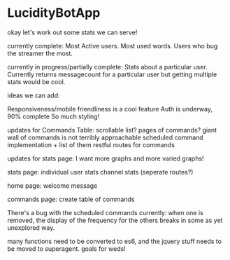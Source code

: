 # LucidityBotApp


okay let's work out some stats we can serve!

currently complete:
Most Active users.
Most used words.
Users who bug the streamer the most.

currently in progress/partially complete:
Stats about a particular user. Currently returns messagecount for a particular user but getting multiple stats would be cool.

ideas we can add:

Responsiveness/mobile friendliness is a cool feature
Auth is underway, 90% complete
So much styling!

updates for Commands Table:
scrollable list? pages of commands? giant wall of commands is not terribly approachable
scheduled command implementation + list of them
restful routes for commands

updates for stats page:
I want more graphs and more varied graphs!


stats page:
individual user stats
channel stats (seperate routes?)

home page:
welcome message

commands page:
create table of commands

There's a bug with the scheduled commands currently: when one is removed, the
display of the frequency for the others breaks in some as yet unexplored way.

many functions need to be converted to es6, and the jquery stuff needs to be moved to superagent. goals for weds!
